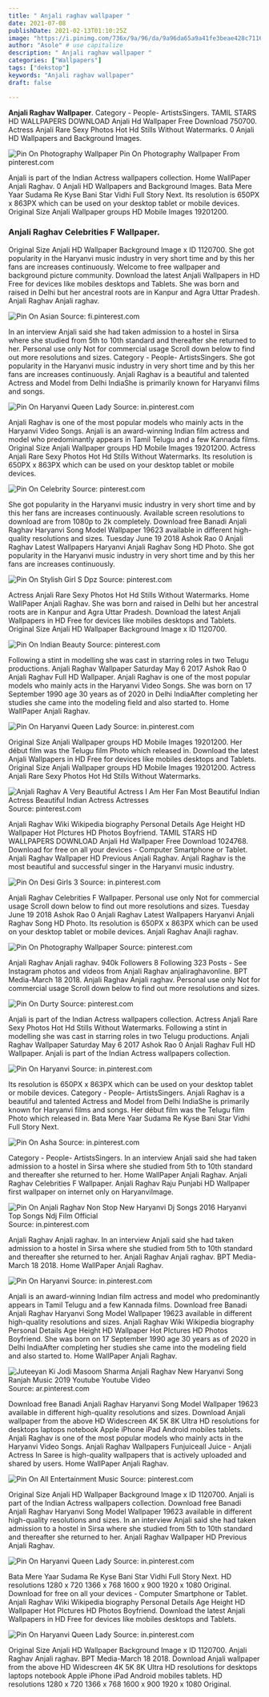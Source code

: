 ```yaml
---
title: " Anjali raghav wallpaper "
date: 2021-07-08
publishDate: 2021-02-13T01:10:25Z
image: "https://i.pinimg.com/736x/9a/96/da/9a96da65a9a41fe3beae428c7116d5d1.jpg"
author: "Asole" # use capitalize
description: " Anjali raghav wallpaper "
categories: ["Wallpapers"]
tags: ["dekstop"]
keywords: "Anjali raghav wallpaper"
draft: false

---
```



**Anjali Raghav Wallpaper**. Category - People- ArtistsSingers. TAMIL STARS HD WALLPAPERS DOWNLOAD Anjali Hd Wallpaper Free Download 750700. Actress Anjali Rare Sexy Photos Hot Hd Stills Without Watermarks. 0 Anjali HD Wallpapers and Background Images.

![Pin On Photography Wallpaper](https://i.pinimg.com/600x315/c1/7a/05/c17a05705d62e6a0a44396ce78f75162.jpg "Pin On Photography Wallpaper")
Pin On Photography Wallpaper From pinterest.com


Anjali is part of the Indian Actress wallpapers collection. Home WallPaper Anjali Raghav. 0 Anjali HD Wallpapers and Background Images. Bata Mere Yaar Sudama Re Kyse Bani Star Vidhi Full Story Next. Its resolution is 650PX x 863PX which can be used on your desktop tablet or mobile devices. Original Size Anjali Wallpaper groups HD Mobile Images 19201200.

### Anjali Raghav Celebrities F Wallpaper.

Original Size Anjali HD Wallpaper Background Image x ID 1120700. She got popularity in the Haryanvi music industry in very short time and by this her fans are increases continuously. Welcome to free wallpaper and background picture community. Download the latest Anjali Wallpapers in HD Free for devices like mobiles desktops and Tablets. She was born and raised in Delhi but her ancestral roots are in Kanpur and Agra Uttar Pradesh. Anjali Raghav Anjali raghav.


![Pin On Asian](https://i.pinimg.com/736x/6c/0f/e0/6c0fe02c55881fd9d82ce5dcc19598e2.jpg "Pin On Asian")
Source: fi.pinterest.com

In an interview Anjali said she had taken admission to a hostel in Sirsa where she studied from 5th to 10th standard and thereafter she returned to her. Personal use only Not for commercial usage Scroll down below to find out more resolutions and sizes. Category - People- ArtistsSingers. She got popularity in the Haryanvi music industry in very short time and by this her fans are increases continuously. Anjali Raghav is a beautiful and talented Actress and Model from Delhi IndiaShe is primarily known for Haryanvi films and songs.

![Pin On Haryanvi Queen Lady](https://i.pinimg.com/736x/82/4d/a1/824da15e5bb0c87f58b7edcb0283ea49.jpg "Pin On Haryanvi Queen Lady")
Source: in.pinterest.com

Anjali Raghav is one of the most popular models who mainly acts in the Haryanvi Video Songs. Anjali is an award-winning Indian film actress and model who predominantly appears in Tamil Telugu and a few Kannada films. Original Size Anjali Wallpaper groups HD Mobile Images 19201200. Actress Anjali Rare Sexy Photos Hot Hd Stills Without Watermarks. Its resolution is 650PX x 863PX which can be used on your desktop tablet or mobile devices.

![Pin On Celebrity](https://i.pinimg.com/736x/d2/90/56/d290561a4ec9b86c47d89915b8e7dbf2.jpg "Pin On Celebrity")
Source: pinterest.com

She got popularity in the Haryanvi music industry in very short time and by this her fans are increases continuously. Available screen resolutions to download are from 1080p to 2k completely. Download free Banadi Anjali Raghav Haryanvi Song Model Wallpaper 19623 available in different high-quality resolutions and sizes. Tuesday June 19 2018 Ashok Rao 0 Anjali Raghav Latest Wallpapers Haryanvi Anjali Raghav Song HD Photo. She got popularity in the Haryanvi music industry in very short time and by this her fans are increases continuously.

![Pin On Stylish Girl S Dpz](https://i.pinimg.com/originals/d8/54/07/d8540766dcbe6f86e63d809039375925.jpg "Pin On Stylish Girl S Dpz")
Source: pinterest.com

Actress Anjali Rare Sexy Photos Hot Hd Stills Without Watermarks. Home WallPaper Anjali Raghav. She was born and raised in Delhi but her ancestral roots are in Kanpur and Agra Uttar Pradesh. Download the latest Anjali Wallpapers in HD Free for devices like mobiles desktops and Tablets. Original Size Anjali HD Wallpaper Background Image x ID 1120700.

![Pin On Indian Beauty](https://i.pinimg.com/originals/db/19/a5/db19a5007afc2abde8e0076f43da22f9.jpg "Pin On Indian Beauty")
Source: pinterest.com

Following a stint in modelling she was cast in starring roles in two Telugu productions. Anjali Raghav Wallpaper Saturday May 6 2017 Ashok Rao 0 Anjali Raghav Full HD Wallpaper. Anjali Raghav is one of the most popular models who mainly acts in the Haryanvi Video Songs. She was born on 17 September 1990 age 30 years as of 2020 in Delhi IndiaAfter completing her studies she came into the modeling field and also started to. Home WallPaper Anjali Raghav.

![Pin On Haryanvi Queen Lady](https://i.pinimg.com/736x/7b/f9/42/7bf942b57915d68fbf2fe163f2c65435.jpg "Pin On Haryanvi Queen Lady")
Source: in.pinterest.com

Original Size Anjali Wallpaper groups HD Mobile Images 19201200. Her début film was the Telugu film Photo which released in. Download the latest Anjali Wallpapers in HD Free for devices like mobiles desktops and Tablets. Original Size Anjali Wallpaper groups HD Mobile Images 19201200. Actress Anjali Rare Sexy Photos Hot Hd Stills Without Watermarks.

![Anjali Raghav A Very Beautiful Actress I Am Her Fan Most Beautiful Indian Actress Beautiful Indian Actress Actresses](https://i.pinimg.com/originals/17/24/57/1724572f18b10e618ca84249cf86ebb3.jpg "Anjali Raghav A Very Beautiful Actress I Am Her Fan Most Beautiful Indian Actress Beautiful Indian Actress Actresses")
Source: pinterest.com

Anjali Raghav Wiki Wikipedia biography Personal Details Age Height HD Wallpaper Hot PIctures HD Photos Boyfriend. TAMIL STARS HD WALLPAPERS DOWNLOAD Anjali Hd Wallpaper Free Download 1024768. Download for free on all your devices - Computer Smartphone or Tablet. Anjali Raghav Wallpaper HD Previous Anjali Raghav. Anjali Raghav is the most beautiful and successful singer in the Haryanvi music industry.

![Pin On Desi Girls 3](https://i.pinimg.com/originals/94/a7/19/94a7196d2d9da441b9d723f709db988a.jpg "Pin On Desi Girls 3")
Source: in.pinterest.com

Anjali Raghav Celebrities F Wallpaper. Personal use only Not for commercial usage Scroll down below to find out more resolutions and sizes. Tuesday June 19 2018 Ashok Rao 0 Anjali Raghav Latest Wallpapers Haryanvi Anjali Raghav Song HD Photo. Its resolution is 650PX x 863PX which can be used on your desktop tablet or mobile devices. Anjali Raghav Anajli raghav.

![Pin On Photography Wallpaper](https://i.pinimg.com/600x315/c1/7a/05/c17a05705d62e6a0a44396ce78f75162.jpg "Pin On Photography Wallpaper")
Source: pinterest.com

Anjali Raghav Anjali raghav. 940k Followers 8 Following 323 Posts - See Instagram photos and videos from Anjali Raghav anjaliraghavonline. BPT Media-March 18 2018. Anjali Raghav Anjali raghav. Personal use only Not for commercial usage Scroll down below to find out more resolutions and sizes.

![Pin On Durty](https://i.pinimg.com/564x/58/31/62/583162dd8bdd6b0da6822a29f7c89fcf.jpg "Pin On Durty")
Source: pinterest.com

Anjali is part of the Indian Actress wallpapers collection. Actress Anjali Rare Sexy Photos Hot Hd Stills Without Watermarks. Following a stint in modelling she was cast in starring roles in two Telugu productions. Anjali Raghav Wallpaper Saturday May 6 2017 Ashok Rao 0 Anjali Raghav Full HD Wallpaper. Anjali is part of the Indian Actress wallpapers collection.

![Pin On Haryanvi](https://i.pinimg.com/originals/a9/27/fa/a927fa9320e6f2bd1e11eed7bde133db.jpg "Pin On Haryanvi")
Source: in.pinterest.com

Its resolution is 650PX x 863PX which can be used on your desktop tablet or mobile devices. Category - People- ArtistsSingers. Anjali Raghav is a beautiful and talented Actress and Model from Delhi IndiaShe is primarily known for Haryanvi films and songs. Her début film was the Telugu film Photo which released in. Bata Mere Yaar Sudama Re Kyse Bani Star Vidhi Full Story Next.

![Pin On Asha](https://i.pinimg.com/originals/fd/05/ac/fd05acf094b5a70f4168ae6afe750df2.jpg "Pin On Asha")
Source: in.pinterest.com

Category - People- ArtistsSingers. In an interview Anjali said she had taken admission to a hostel in Sirsa where she studied from 5th to 10th standard and thereafter she returned to her. Home WallPaper Anjali Raghav. Anjali Raghav Celebrities F Wallpaper. Anjali Raghav Raju Punjabi HD Wallpaper first wallpaper on internet only on HaryanviImage.

![Pin On Anjali Raghav Non Stop New Haryanvi Dj Songs 2016 Haryanvi Top Songs Ndj Film Official](https://i.pinimg.com/originals/fe/f5/1a/fef51a0ab0b0439a4f0522c0cd14f60c.jpg "Pin On Anjali Raghav Non Stop New Haryanvi Dj Songs 2016 Haryanvi Top Songs Ndj Film Official")
Source: in.pinterest.com

Anjali Raghav Anjali raghav. In an interview Anjali said she had taken admission to a hostel in Sirsa where she studied from 5th to 10th standard and thereafter she returned to her. Anjali Raghav Anjali raghav. BPT Media-March 18 2018. Home WallPaper Anjali Raghav.

![Pin On Haryanvi](https://i.pinimg.com/originals/d0/ab/34/d0ab34f5d8fada82c77a384f6a3eddd7.jpg "Pin On Haryanvi")
Source: in.pinterest.com

Anjali is an award-winning Indian film actress and model who predominantly appears in Tamil Telugu and a few Kannada films. Download free Banadi Anjali Raghav Haryanvi Song Model Wallpaper 19623 available in different high-quality resolutions and sizes. Anjali Raghav Wiki Wikipedia biography Personal Details Age Height HD Wallpaper Hot PIctures HD Photos Boyfriend. She was born on 17 September 1990 age 30 years as of 2020 in Delhi IndiaAfter completing her studies she came into the modeling field and also started to. Home WallPaper Anjali Raghav.

![Juteeyan Ki Jodi Masoom Sharma Anjali Raghav New Haryanvi Song Ranjah Music 2019 Youtube Youtube Video](https://i.pinimg.com/564x/c2/3c/a3/c23ca315b27a88c494c228bb6cc92928.jpg "Juteeyan Ki Jodi Masoom Sharma Anjali Raghav New Haryanvi Song Ranjah Music 2019 Youtube Youtube Video")
Source: ar.pinterest.com

Download free Banadi Anjali Raghav Haryanvi Song Model Wallpaper 19623 available in different high-quality resolutions and sizes. Download Anjali wallpaper from the above HD Widescreen 4K 5K 8K Ultra HD resolutions for desktops laptops notebook Apple iPhone iPad Android mobiles tablets. Anjali Raghav is one of the most popular models who mainly acts in the Haryanvi Video Songs. Anjali Raghav Wallpapers Funjuiceall Juice - Anjali Actress In Saree is high-quality wallpapers that is actively uploaded and shared by users. Home WallPaper Anjali Raghav.

![Pin On All Entertainment Music](https://i.pinimg.com/originals/73/d8/8f/73d88f1d66b294c0e5b94efa24702699.jpg "Pin On All Entertainment Music")
Source: pinterest.com

Original Size Anjali HD Wallpaper Background Image x ID 1120700. Anjali is part of the Indian Actress wallpapers collection. Download free Banadi Anjali Raghav Haryanvi Song Model Wallpaper 19623 available in different high-quality resolutions and sizes. In an interview Anjali said she had taken admission to a hostel in Sirsa where she studied from 5th to 10th standard and thereafter she returned to her. Anjali Raghav Wallpaper HD Previous Anjali Raghav.

![Pin On Haryanvi Queen Lady](https://i.pinimg.com/564x/a8/a0/fc/a8a0fc8d3383d81957e62d1d7e68bf13.jpg "Pin On Haryanvi Queen Lady")
Source: in.pinterest.com

Bata Mere Yaar Sudama Re Kyse Bani Star Vidhi Full Story Next. HD resolutions 1280 x 720 1366 x 768 1600 x 900 1920 x 1080 Original. Download for free on all your devices - Computer Smartphone or Tablet. Anjali Raghav Wiki Wikipedia biography Personal Details Age Height HD Wallpaper Hot PIctures HD Photos Boyfriend. Download the latest Anjali Wallpapers in HD Free for devices like mobiles desktops and Tablets.

![Pin On Haryanvi Queen Lady](https://i.pinimg.com/736x/9a/96/da/9a96da65a9a41fe3beae428c7116d5d1.jpg "Pin On Haryanvi Queen Lady")
Source: in.pinterest.com

Original Size Anjali HD Wallpaper Background Image x ID 1120700. Anjali Raghav Anjali raghav. BPT Media-March 18 2018. Download Anjali wallpaper from the above HD Widescreen 4K 5K 8K Ultra HD resolutions for desktops laptops notebook Apple iPhone iPad Android mobiles tablets. HD resolutions 1280 x 720 1366 x 768 1600 x 900 1920 x 1080 Original.

